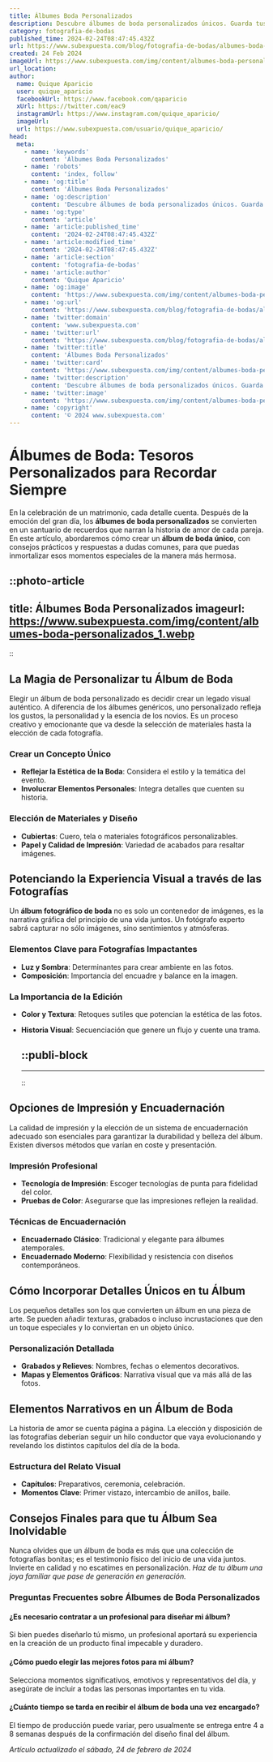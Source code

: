 ```yaml
---
title: Álbumes Boda Personalizados
description: Descubre álbumes de boda personalizados únicos. Guarda tus recuerdos más preciados con estilo y calidad. Hechos solo para ti.
category: fotografia-de-bodas
published_time: 2024-02-24T08:47:45.432Z
url: https://www.subexpuesta.com/blog/fotografia-de-bodas/albumes-boda-personalizados
created: 24 Feb 2024
imageUrl: https://www.subexpuesta.com/img/content/albumes-boda-personalizados_1.webp
url_location:
author:
  name: Quique Aparicio
  user: quique_aparicio
  facebookUrl: https://www.facebook.com/qaparicio
  xUrl: https://twitter.com/eac9
  instagramUrl: https://www.instagram.com/quique_aparicio/
  imageUrl: 
  url: https://www.subexpuesta.com/usuario/quique_aparicio/
head:
  meta:
    - name: 'keywords'
      content: 'Álbumes Boda Personalizados'
    - name: 'robots'
      content: 'index, follow'
    - name: 'og:title'
      content: 'Álbumes Boda Personalizados'
    - name: 'og:description'
      content: 'Descubre álbumes de boda personalizados únicos. Guarda tus recuerdos más preciados con estilo y calidad. Hechos solo para ti.'
    - name: 'og:type'
      content: 'article'
    - name: 'article:published_time'
      content: '2024-02-24T08:47:45.432Z'
    - name: 'article:modified_time'
      content: '2024-02-24T08:47:45.432Z'
    - name: 'article:section'
      content: 'fotografia-de-bodas'
    - name: 'article:author'
      content: 'Quique Aparicio'
    - name: 'og:image'
      content: 'https://www.subexpuesta.com/img/content/albumes-boda-personalizados_1.webp'
    - name: 'og:url'
      content: 'https://www.subexpuesta.com/blog/fotografia-de-bodas/albumes-boda-personalizados'
    - name: 'twitter:domain'
      content: 'www.subexpuesta.com'
    - name: 'twitter:url'
      content: 'https://www.subexpuesta.com/blog/fotografia-de-bodas/albumes-boda-personalizados'
    - name: 'twitter:title'
      content: 'Álbumes Boda Personalizados'
    - name: 'twitter:card'
      content: 'https://www.subexpuesta.com/img/content/albumes-boda-personalizados_1.webp'
    - name: 'twitter:description'
      content: 'Descubre álbumes de boda personalizados únicos. Guarda tus recuerdos más preciados con estilo y calidad. Hechos solo para ti.'
    - name: 'twitter:image'
      content: 'https://www.subexpuesta.com/img/content/albumes-boda-personalizados_1.webp'
    - name: 'copyright'
      content: '© 2024 www.subexpuesta.com'
---
```

# Álbumes de Boda: Tesoros Personalizados para Recordar Siempre

En la celebración de un matrimonio, cada detalle cuenta. Después de la emoción del gran día, los **álbumes de boda personalizados** se convierten en un santuario de recuerdos que narran la historia de amor de cada pareja. En este artículo, abordaremos cómo crear un **álbum de boda único**, con consejos prácticos y respuestas a dudas comunes, para que puedas inmortalizar esos momentos especiales de la manera más hermosa.


::photo-article
---
title: Álbumes Boda Personalizados
imageurl: https://www.subexpuesta.com/img/content/albumes-boda-personalizados_1.webp
---
::

 
## La Magia de Personalizar tu Álbum de Boda

Elegir un álbum de boda personalizado es decidir crear un legado visual auténtico. A diferencia de los álbumes genéricos, uno personalizado refleja los gustos, la personalidad y la esencia de los novios. Es un proceso creativo y emocionante que va desde la selección de materiales hasta la elección de cada fotografía.

### Crear un Concepto Único

- **Reflejar la Estética de la Boda**: Considera el estilo y la temática del evento.
- **Involucrar Elementos Personales**: Integra detalles que cuenten su historia.

### Elección de Materiales y Diseño

- **Cubiertas**: Cuero, tela o materiales fotográficos personalizables.
- **Papel y Calidad de Impresión**: Variedad de acabados para resaltar imágenes.

## Potenciando la Experiencia Visual a través de las Fotografías

Un **álbum fotográfico de boda** no es solo un contenedor de imágenes, es la narrativa gráfica del principio de una vida juntos. Un fotógrafo experto sabrá capturar no sólo imágenes, sino sentimientos y atmósferas.

### Elementos Clave para Fotografías Impactantes

- **Luz y Sombra**: Determinantes para crear ambiente en las fotos.
- **Composición**: Importancia del encuadre y balance en la imagen.

### La Importancia de la Edición

- **Color y Textura**: Retoques sutiles que potencian la estética de las fotos.
- **Historia Visual**: Secuenciación que genere un flujo y cuente una trama.


  ::publi-block
  ---
  ---
  ::
  
  
## Opciones de Impresión y Encuadernación

La calidad de impresión y la elección de un sistema de encuadernación adecuado son esenciales para garantizar la durabilidad y belleza del álbum. Existen diversos métodos que varían en coste y presentación.

### Impresión Profesional

- **Tecnología de Impresión**: Escoger tecnologías de punta para fidelidad del color.
- **Pruebas de Color**: Asegurarse que las impresiones reflejen la realidad.

### Técnicas de Encuadernación

- **Encuadernado Clásico**: Tradicional y elegante para álbumes atemporales.
- **Encuadernado Moderno**: Flexibilidad y resistencia con diseños contemporáneos.

## Cómo Incorporar Detalles Únicos en tu Álbum

Los pequeños detalles son los que convierten un álbum en una pieza de arte. Se pueden añadir texturas, grabados o incluso incrustaciones que den un toque especiales y lo conviertan en un objeto único.

### Personalización Detallada

- **Grabados y Relieves**: Nombres, fechas o elementos decorativos.
- **Mapas y Elementos Gráficos**: Narrativa visual que va más allá de las fotos.

## Elementos Narrativos en un Álbum de Boda

La historia de amor se cuenta página a página. La elección y disposición de las fotografías deberían seguir un hilo conductor que vaya evolucionando y revelando los distintos capítulos del día de la boda.

### Estructura del Relato Visual

- **Capítulos**: Preparativos, ceremonia, celebración.
- **Momentos Clave**: Primer vistazo, intercambio de anillos, baile.

## Consejos Finales para que tu Álbum Sea Inolvidable

Nunca olvides que un álbum de boda es más que una colección de fotografías bonitas; es el testimonio físico del inicio de una vida juntos. Invierte en calidad y no escatimes en personalización. *Haz de tu álbum una joya familiar que pase de generación en generación.*

### Preguntas Frecuentes sobre Álbumes de Boda Personalizados

#### ¿Es necesario contratar a un profesional para diseñar mi álbum?
Si bien puedes diseñarlo tú mismo, un profesional aportará su experiencia en la creación de un producto final impecable y duradero.

#### ¿Cómo puedo elegir las mejores fotos para mi álbum?
Selecciona momentos significativos, emotivos y representativos del día, y asegúrate de incluir a todas las personas importantes en tu vida.

#### ¿Cuánto tiempo se tarda en recibir el álbum de boda una vez encargado?
El tiempo de producción puede variar, pero usualmente se entrega entre 4 a 8 semanas después de la confirmación del diseño final del álbum.

_Artículo actualizado el sábado, 24 de febrero de 2024_